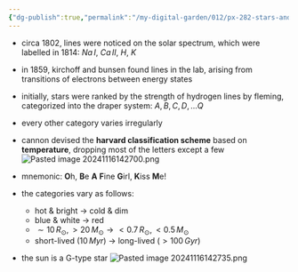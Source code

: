 ```yaml
---
{"dg-publish":true,"permalink":"/my-digital-garden/012/px-282-stars-and-the-solar-system/b-spectral-classification/px-282-b1-spectral-classification/","created":"2024-11-25T10:50:32.000+00:00","updated":"2024-11-26T09:34:03.638+00:00"}
---
```


- circa 1802, lines were noticed on the solar spectrum, which were labelled in 1814: $Na\,I$, $Ca\,II$, $H$, $K$
- in 1859, kirchoff and bunsen found lines in the lab, arising from transitions of electrons between energy states

- initially, stars were ranked by the strength of hydrogen lines by fleming, categorized into the draper system: $A, B, C, D,\dots Q$
- every other category varies irregularly

- cannon devised the **harvard classification scheme** based on **temperature**, dropping most of the letters except a few
![Pasted image 20241116142700.png](/img/user/pics/Pasted%20image%2020241116142700.png)
- mnemonic: **O**h, **B**e **A** **F**ine **G**irl, **K**iss **M**e!
- the categories vary as follows:
	- hot & bright $\to$ cold & dim
	- blue & white $\to$ red
	- $\sim10\,R_{\odot}, >20\,M_{\odot} \to <0.7\,R_{\odot}, <0.5\,M_{\odot}$
	- short-lived ($10\,Myr$) $\to$ long-lived ($>100\,Gyr$)
- the sun is a G-type star
![Pasted image 20241116142735.png](/img/user/pics/Pasted%20image%2020241116142735.png)